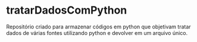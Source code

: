 # tratarDadosComPython
Repositório criado para armazenar códigos em python que objetivam tratar dados de várias fontes utilizando python e devolver em um arquivo único.
